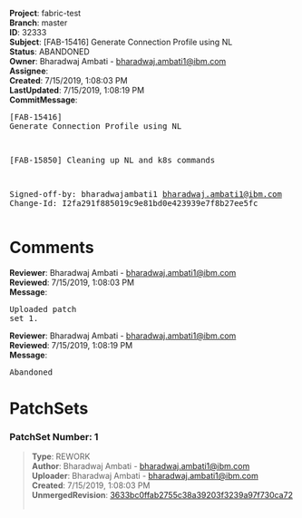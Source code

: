 <strong>Project</strong>: fabric-test<br><strong>Branch</strong>: master<br><strong>ID</strong>: 32333<br><strong>Subject</strong>: [FAB-15416] Generate Connection Profile using NL<br><strong>Status</strong>: ABANDONED<br><strong>Owner</strong>: Bharadwaj Ambati - bharadwaj.ambati1@ibm.com<br><strong>Assignee</strong>:<br><strong>Created</strong>: 7/15/2019, 1:08:03 PM<br><strong>LastUpdated</strong>: 7/15/2019, 1:08:19 PM<br><strong>CommitMessage</strong>:<br><pre>[FAB-15416] Generate Connection Profile using NL

[FAB-15850] Cleaning up NL and k8s commands

Signed-off-by: bharadwajambati1 <bharadwaj.ambati1@ibm.com>
Change-Id: I2fa291f885019c9e81bd0e423939e7f8b27ee5fc
</pre><h1>Comments</h1><strong>Reviewer</strong>: Bharadwaj Ambati - bharadwaj.ambati1@ibm.com<br><strong>Reviewed</strong>: 7/15/2019, 1:08:03 PM<br><strong>Message</strong>: <pre>Uploaded patch set 1.</pre><strong>Reviewer</strong>: Bharadwaj Ambati - bharadwaj.ambati1@ibm.com<br><strong>Reviewed</strong>: 7/15/2019, 1:08:19 PM<br><strong>Message</strong>: <pre>Abandoned</pre><h1>PatchSets</h1><h3>PatchSet Number: 1</h3><blockquote><strong>Type</strong>: REWORK<br><strong>Author</strong>: Bharadwaj Ambati - bharadwaj.ambati1@ibm.com<br><strong>Uploader</strong>: Bharadwaj Ambati - bharadwaj.ambati1@ibm.com<br><strong>Created</strong>: 7/15/2019, 1:08:03 PM<br><strong>UnmergedRevision</strong>: [3633bc0ffab2755c38a39203f3239a97f730ca72](https://github.com/hyperledger-gerrit-archive/fabric-test/commit/3633bc0ffab2755c38a39203f3239a97f730ca72)<br><br></blockquote>